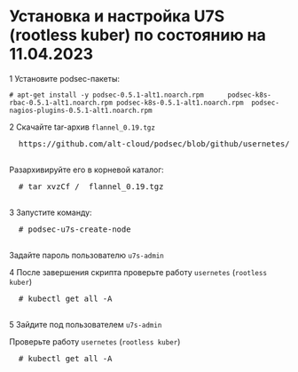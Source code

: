 # Установка и настройка U7S (rootless kuber) по состоянию на 11.04.2023

1 Установите podsec-пакеты:

  ```
  # apt-get install -y podsec-0.5.1-alt1.noarch.rpm      podsec-k8s-rbac-0.5.1-alt1.noarch.rpm podsec-k8s-0.5.1-alt1.noarch.rpm  podsec-nagios-plugins-0.5.1-alt1.noarch.rpm
  ```

2 Скачайте tar-архив `flannel_0.19.tgz`
  <pre>
  https://github.com/alt-cloud/podsec/blob/github/usernetes/flannel_0.19.tgz
  </pre>

  Разархивируйте его в  корневой каталог:

  <pre>
  # tar xvzCf /  flannel_0.19.tgz
  </pre>

3 Запустите команду:

  <pre>
  # podsec-u7s-create-node
  </pre>

Задайте пароль пользователю `u7s-admin`


4 После завершения скрипта проверьте работу `usernetes` (`rootless kuber`)

  <pre>
  # kubectl get all -A
  </pre>

5 Зайдите под пользователем `u7s-admin`

Проверьте работу `usernetes` (`rootless kuber`)

  <pre>
  # kubectl get all -A
  </pre>
